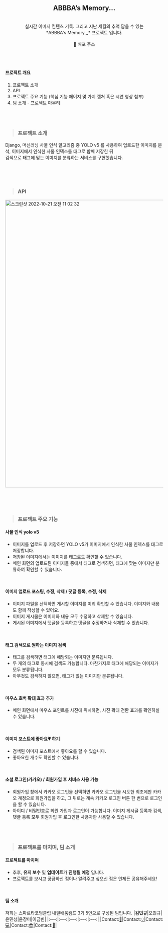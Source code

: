 </br>
<div align=center>

## ABBBA’s Memory...

</br>
실시간 이미지 컨텐츠 기록. 그리고 지난 세월의 추억 담을 수 있는</br>
*ABBBA's Memory,,,* 프로젝트 입니다.
</br></br>
🔗 배포 주소

</div>
</br></br></br>

#### **프로젝트 개요**

1. 프로젝트 소개
2. API
3. 프로젝트 주요 기능 (핵심 기능 페이지 몇 가지 캡처 혹은 시연 영상 첨부)
4. 팀 소개 - 프로젝트 마무리
</br></br></br></br>

>### 프로젝트 소개

Django, 머신러닝 사물 인식 알고리즘 중 YOLO v5 를 사용하여 업로드한 이미지를 분석, 이미지에서 인식한 사물 인덱스를 태그로 함께 저장한 뒤<br> 검색으로 태그에 맞는 이미지를 분류하는 서비스를 구현했습니다. 

</br></br></br>


>### API
<img width="913" alt="스크린샷 2022-10-21 오전 11 02 32" src="https://user-images.githubusercontent.com/18550082/197094097-ff51ed5f-6f33-4ee1-851d-ce7a72361616.png">


</br></br></br>

>### 프로젝트 주요 기능

#### 사물 인식 yolo v5

- 이미지를 업로드 후 저장하면 YOLO v5가 이미지에서 인식한 사물 인덱스를 태그로 저장합니다.
- 저장된 이미지에서는 이미지를 태그로도 확인할 수 있습니다.
- 메인 화면의 업로드된 이미지들 중에서 태그로 검색하면, 태그에 맞는 이미지만 분류하여 확인할 수 있습니다.
</br>

#### 이미지 업로드 포스팅, 수정, 삭제 / 댓글 등록, 수정, 삭제

- 이미지 파일을 선택하면 게시할 이미지를 미리 확인할 수 있습니다. 이미지와 내용도 함께 작성할 수 있어요.
- 이미지 게시물은 이미지와 내용 모두 수정하고 삭제할 수 있습니다.
- 게시된 이미지에서 댓글을 등록하고 댓글을 수정하거나 삭제할 수 있습니다.
</br>

#### 태그 검색으로 원하는 이미지 검색

- 태그를 검색하면 태그에 해당되는 이미지만 분류됩니다.
- 두 개의 태그로 동시에 검색도 가능합니다. 마찬가지로 태그에 해당되는 이미지가 모두 분류됩니다.
- 아무것도 검색하지 않으면, 태그가 없는 이미지만 분류됩니다.
</br>

#### 마우스 호버 확대 효과 추가

- 메인 화면에서 마우스 포인트를 사진에 위치하면, 사진 확대 전환 효과를 확인하실 수 있습니다.
</br>

#### 이미지 포스트에 좋아요💗 하기

- 검색된 이미지 포스트에서 좋아요를 할 수 있습니다.
- 좋아요한 개수도 확인할 수 있습니다.
</br>

#### 소셜 로그인(카카오) / 회원가입 후 서비스 사용 가능

- 회원가입 창에서 카카오 로그인을 선택하면 카카오 로그인을 시도한 최초에만 카카오 계정으로 회원가입을 하고, 그 뒤로는 계속 카카오 로그인 버튼 한 번으로 로그인을 할 수 있습니다.
- 아이디 / 비밀번호로 회원 가입과 로그인이 가능합니다. 이미지 게시글 등록과 검색, 댓글 등록 모두  회원가입 후 로그인한 사용자만 사용할 수 있습니다.
</br></br></br></br>

>### 프로젝트를 마치며, 팀 소개

#### 프로젝트를 마치며

- 추후, **유지 보수** 및 **업데이트**가 **진행될 예정** 입니다.
- 프로젝트를 보시고 궁금하신 점이나 알려주고 싶으신 점은 언제든 공유해주세요!
</br>

#### 팀 소개

저희는 스파르타코딩클럽 내일배움캠프 3기 5인으로 구성된 팀입니다.
|**김민규**|오민규|윤민성|윤장미|이금빈|
|:---:|:---:|:---:|:---:|:---:|
|Contact:[:electric_plug:](https://kmg0485.tistory.com/)|Contact:[:bulb:](https://dhalsrbbbbbbb.tistory.com/)|Contact:[:computer:](https://tweakycoding.tistory.com/)|Contact:[:sunglasses:](https://velog.io/@r5zyoon)|Contact:[:sparkling_heart:](https://lgb9811.tistory.com/)|


